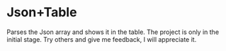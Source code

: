 # Json+Table
Parses the Json array and shows it in the table.
The project is only in the initial stage.
Try others and give me feedback, I will appreciate it.

